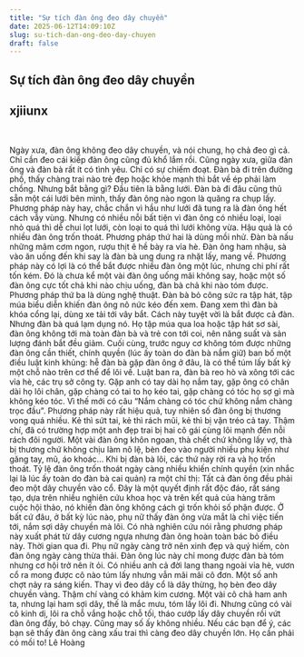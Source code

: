 ```yaml
---
title: "Sự tích đàn ông đeo dây chuyền"
date: 2025-06-12T14:09:10Z
slug: su-tich-dan-ong-deo-day-chuyen
draft: false
---
```


## Sự tích đàn ông đeo dây chuyền

## xjiiunx

​ 
 
 
Ngày xưa, đàn ông không đeo dây chuyền, và nói chung, họ chả đeo gì cả. Chỉ cần đeo cái kiếp đàn ông cũng đủ khổ lắm rồi.​ 
Cũng ngày xưa, giữa đàn ông và đàn bà rất ít có tình yêu. Chỉ có sự chiếm đoạt. Đàn bà đi trên đường phố, thấy chàng trai nào trẻ đẹp hoặc khỏe mạnh thì bắt về ép phải làm chồng.
Nhưng bắt bằng gì? Đầu tiên là bằng lưới. Đàn bà đi đâu cũng thủ sẵn một cái lưới bên mình, thấy đàn ông nào ngon là quăng ra chụp lấy.
Phương pháp này hay, chắc chắn vì hầu như lưới đã tung ra là đàn ông hết cách vẫy vùng. Nhưng có nhiều nỗi bất tiện vì đàn ông có nhiều loại, loại nhỏ quá thì dễ chui lọt lưới, còn loại to quá thì lưới không vừa. Hậu quả là có nhiều đàn ông trốn thoát.
Phương pháp thứ hai là dùng mồi nhử. Đàn bà nấu những mâm cơm ngon, rượu thịt ê hề bày ra vỉa hè. Đàn ông ham nhậu, sà vào ăn uống đến khi say là đàn bà ung dung ra nhặt lấy, mang về.
Phương pháp này có lợi là có thể bắt được nhiều đàn ông một lúc, nhưng chi phí rất tốn kém. Đó là chưa kể một vài đàn ông uống mãi không say, hoặc một số đàn ông cực tốt chả khi nào chịu uống, đàn bà chả khi nào tóm được.
Phương pháp thứ ba là dùng nghệ thuật. Đàn bà bỏ công sức ra tập hát, tập múa biểu diễn khiến đàn ông nô nức kéo đến xem. Đang xem thì đàn bà khóa cổng lại, dùng xe tải tới vây bắt. Cách này tuyệt vời là bắt được cả đàn. Nhưng đàn bà quá lạm dụng nó. Họ tập múa qua loa hoặc tập hát sơ sài, đàn ông không tới mà toàn đàn bà và trẻ con tới coi, nên năng suất và sản lượng đánh bắt đều giảm.
Cuối cùng, trước nguy cơ không tóm được những đàn ông cần thiết, chính quyền (lúc ấy toàn do đàn bà nắm giữ) ban bố một điều luật kinh khủng: hễ đàn bà gặp đàn ông ở đâu, là có thể túm lấy bất kỳ một chỗ nào trên cơ thể để lôi về.
Luật ban ra, đàn bà reo hò và xông tới các vỉa hè, các trụ sở công ty. Gặp anh có tay dài họ nắm tay, gặp ông có chân dài họ lôi chân, gặp chàng có tai to họ kéo tai, gặp chàng có tóc họ sợ gì mà không kéo tóc. Vì thế mới có câu “Nắm chàng có tóc chứ không nắm chàng trọc đầu”.
Phương pháp này rất hiệu quả, tuy nhiên số đàn ông bị thương vong quá nhiều. Kẻ thì sứt tai, kẻ thì rách mũi, kẻ thì bị vặn tréo cả tay. Thậm chí, đã có trường hợp một anh đẹp trai bị hai cô gái cùng lôi mạnh đến nỗi rách đôi người.
Một vài đàn ông khôn ngoan, thà chết chứ không lấy vợ, thà bị thương chứ không chịu làm nô lệ, bèn đeo vào người nhiều phụ kiện như găng tay, mũ, áo khoác... Khi bị đàn bà lôi, các thứ này rời ra và họ trốn thoát.
Tỷ lệ đàn ông trốn thoát ngày càng nhiều khiến chính quyền (xin nhắc lại là lúc ấy toàn do đàn bà cai quản) ra một chỉ thị: Tất cả đàn ông đều phải đeo một dây chuyền vào cổ.
Đây là một quyết định rất độc đáo, rất sáng tạo, dựa trên nhiều nghiên cứu khoa học và trên kết quả của hàng trăm cuộc hội thảo, nó khiến đàn ông không cách gì trốn khỏi số phận được.
Ở bất cứ đâu, ở bất kỳ lúc nào, phụ nữ thấy đàn ông vừa mắt là chỉ việc tiến tới, nắm sợi dây chuyền mà lôi. Có nhà nghiên cứu nói rằng phương pháp này xuất phát từ dây cương ngựa nhưng đàn ông hoàn toàn bác bỏ điều này.
Thời gian qua đi. Phụ nữ ngày càng trở nên xinh đẹp và quý hiếm, còn đàn ông ngày càng thừa thải.
Đàn ông lúc này chỉ mong được đàn bà tóm nhưng cơ hội trở nên ít ỏi. Có nhiều anh cả đời lang thang ngoài vỉa hè, vươn cổ ra mong được cô nào túm lấy nhưng vẫn mãi mãi cô đơn.
Một số anh chợt nảy ra sáng kiến. Thay vì đeo dây cổ là dây thừng, họ bèn đeo dây chuyền vàng. Thậm chí vàng có khảm kim cương. Một vài cô chả ham anh ta, nhưng lại ham sợi dây, thế là mắc mưu, tóm lấy lôi đi.
Nhưng cũng có vài cô kinh dị, lôi ra chỗ vắng hoặc chỗ tối, tháo cướp lấy dây chuyền rồi vứt đàn ông đấy, bỏ chạy. Cũng may số ấy không nhiều.
Nếu các bạn để ý, các bạn sẽ thấy đàn ông càng xấu trai thì càng đeo dây chuyền lớn. Họ cần phải có mồi to!
Lê Hoàng
